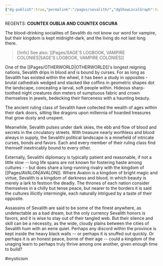 ```yaml
---
{"dg-publish":true,"permalink":"/pages/sevalith/","dgShowLocalGraph":true}
---
```



REGENTS: **COUNTEX OUBLIA AND COUNTEX OSCURA**

The blood-drinking socialites of Sevalith do not know our word for vampire, but their kingdom is kept midnight-dark, and the living do not last long there. 

>[!info] See also:
>[[Pages/SAGE'S LOGBOOK, VAMPIRE COLONIES\|SAGE'S LOGBOOK, VAMPIRE COLONIES]]

One of the [[Pages/OTHERWORLD\|OTHERWORLD]]'s longest reigning nations, Sevalith drips in blood and is bound by curses. For as long as Sevalith has existed within the wheel, it has been a study in opposites - brutal cathedrals wedged and stacked like coffins in geometric shapes dot the landscape, concealing a larval, soft people within. Hideous sharp-toothed night creatures don meters of sumptuous fabric and crown themselves in jewels, bedecking their fierceness with a haunting beauty.

The ancient ruling class of Sevalith have collected the wealth of ages within their dark doors, sitting like dragons upon millennia of hoarded treasures that grow dusty and unspent.

Meanwhile, Sevalith pulses under dark skies, the ebb and flow of blood and secrets in the circulatory streets. With treasure nearly worthless and blood always in supply, the Sevalithi political landscape is a minefield of intricate curses, bonds and favors. Each and every member of their ruling class find themself inextricably bound to every other.

Externally, Sevalithi diplomacy is typically patient and reasonable, if not a little slow -- long life spans are not known for fostering haste among cultures - - but does share a long-running rivalry with the kingdom of [[Pages/AVALON\|AVALON]]. Where Avalon is a kingdom of bright magic and virtue, Sevalith is a kingdom of darkness and blood, in which beauty is merely a lark to festoon the deadly. The thrones of each nation consider themselves in a chilly but tense peace, but nearer to the borders it is said the cultures illicitly intermingle, each naturally intrigued by a taste of their opposite.

Assassins of Sevalith are said to be some of the finest anywhere, as undetectable as a bad dream, but the only currency Sevalith honors is favors, and it is wise to stay out of their tangled web. But their silence and skill can be a necessity, as the wide, cloudy plains between the cities of Sevalith hum with an eerie quiet. Perhaps any discord within the province is kept inside the heavy black walls -- or perhaps it is snuffed out quickly. Or perhaps it is an honest peace, borne of their age -- could a kingdom of the unaging learn to perhaps truly thrive among one another, given enough time to build?

#mysticism 